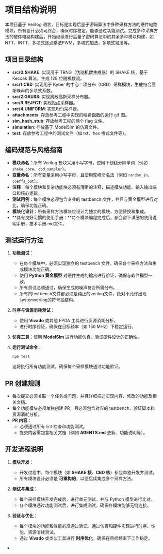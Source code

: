 # 项目结构说明
本项目基于 Verilog 语言，目标是实现后量子密码算法中多种采样方法的硬件电路模块。所有设计必须可综合，确保时序稳定，能够通过功能测试。完成多种采样方法的硬件电路构建后，开始继续进行后量子密码算法中的其余多种模块构建，如NTT，INTT，多项式逐点乘法PWM，多项式加法，多项式减法等。

## 项目目录结构
- **src/0.SHAKE**: 实现用于 TRNG（伪随机数生成器）的 SHAKE 核，基于 Keccak 算法，生成 128 位随机数流。
- **src/1.CBD**: 实现用于 Kyber 的中心二项分布（CBD）采样模块，生成符合高斯噪声的多项式系数。
- **src/2.GAUSS**: 实现离散高斯采样分布器。
- **src/3.REJECT**: 实现拒绝采样器。
- **src/4.UNIFORM**: 实现均匀采样器。
- **attachments**: 存放参考工程中实现的哈希函数的运行 gif 图。
- **sim_hash_stub**: 存放参考工程的两个 flag 文件。
- **simulation**: 存放基于 ModelSim 的仿真文件。
- **test**: 存放参考工程中的测试文件（如 txt、hex 格式文件等）。

## 编码规范与风格指南
- **模块命名**：所有 Verilog 模块采用小写字母，使用下划线分隔单词（例如 `shake_core`、`cbd_sampler`）。
- **变量命名**：所有变量采用小写字母，且使用驼峰命名法（例如 `random_in`、`coeffs_out`）。
- **注释**：每个模块和复杂功能块必须有清晰的注释，描述模块功能、输入输出端口和核心逻辑。
- **测试用例**：每个模块必须包含专业的 testbench 文件，并且与黄金模型进行对比，确保功能正确。
- **模块化设计**：所有采样方法模块应设计为独立的模块，方便替换和集成。
- **具有良好习惯的使用手册：**每个模块编程完成后，都会留下详细的使用说明手册，技术手册.md文件。

## 测试运行方法
1. **功能测试**：
    - 在每个模块中，必须实现独立的 testbench 文件，确保各个采样方法和生成模块功能正确。
    - 使用 **Python 黄金模型** 对硬件生成的输出进行验证，确保与软件模型一致。
    - 所有测试必须通过，确保生成的噪声符合所需分布。
    - 所有的testbench文件都必须是纯正的verilog文件，绝对不允许出现systemverilog的符号或结构。

2. **时序与资源消耗测试**：
    - 使用 **Vivado** 或其他 FPGA 工具进行资源消耗分析。
    - 进行时序验证，确保在目标频率（如 150 MHz）下稳定运行。

3. **仿真工具**：使用 **ModelSim** 进行功能仿真，验证硬件设计的正确性。

4. **运行测试命令**：
    ```bash
    npm test
    ```
    这将执行所有功能测试，确保每个采样模块通过功能验证。

## PR 创建规则
- 每次提交必须关联一个任务或问题，并且详细描述实现内容、修改的功能及相关文档。
- 每个功能模块必须单独创建 PR，且必须包含对应的 testbench、验证脚本和资源消耗分析。
- **PR 内容**：
    - 必须通过所有 lint 检查和功能测试。
    - 提交内容需包含相关文档（例如 **AGENTS.md** 更新、功能说明等）。

## 开发流程说明
1. **模块开发**：
    - 开发过程中，每个模块（如 **SHAKE 核**、**CBD 核**）都应单独开发并测试。
    - 所有模块设计必须是 **可重构的**，以便后续集成多个采样方法。

2. **测试与集成**：
    - 每个采样模块开发完成后，进行单元测试，并与 Python 模型进行比对。
    - 各个模块通过功能测试后，进行集成测试，确保各模块能够无缝连接。

3. **验证与优化**：
    - 每个模块的功能和性能必须通过验证。通过仿真和硬件实现进行时序、性能、资源消耗测试。
    - 通过 **Vivado** 或类似工具进行 **时序优化**，确保在目标频率下工作稳定。


- 
